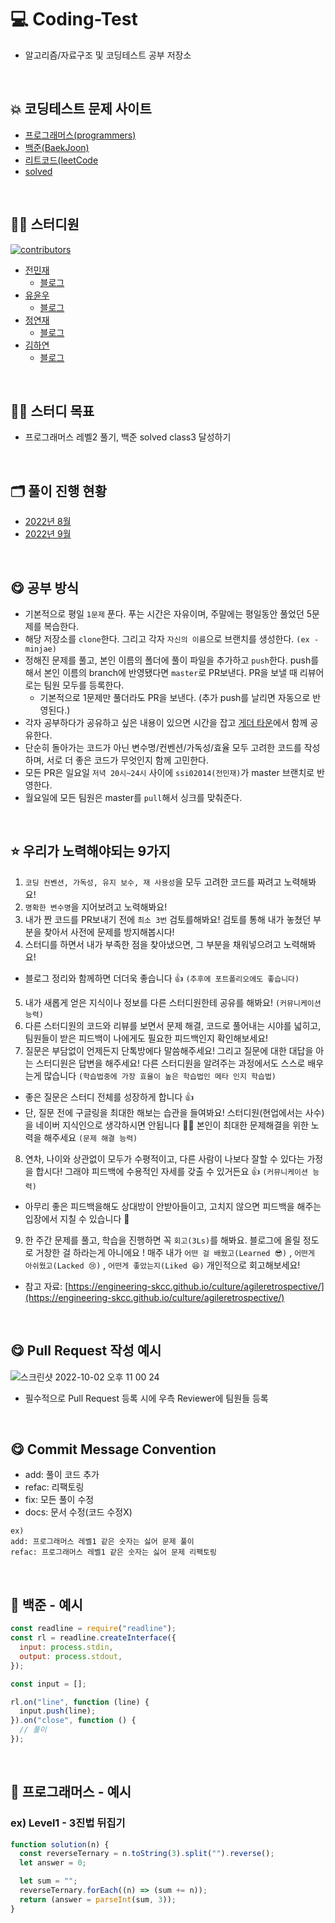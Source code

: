 # 💻 Coding-Test

- 알고리즘/자료구조 및 코딩테스트 공부 저장소

<Br />

## 💥 코딩테스트 문제 사이트

- [프로그래머스(programmers)](https://programmers.co.kr/)
- [백준(BaekJoon)](https://www.acmicpc.net/)
- [리트코드(leetCode](https://leetcode.com/)
- [solved](https://solved.ac/)

<br />

## 🧑‍💻 스터디원

[![contributors](https://contrib.rocks/image?repo=Team-Grace/coding-test)](https://github.com/Team-Grace/coding-test/graphs/contributors)

- [전민재](https://github.com/ssi02014)
  - [블로그](https://blog.naver.com/ssi02014)
- [유윤우](https://github.com/yunwoo-yu)
  - [블로그](https://frontend-development.tistory.com/)
- [정연재](https://github.com/YeonnJ)
  - [블로그](https://yeonns.tistory.com/)
- [김하연](https://github.com/hayeonn2)
  - [블로그](https://hayeonn.tistory.com/)

<br />

## 🧑‍💻 스터디 목표

- 프로그래머스 레벨2 풀기, 백준 solved class3 달성하기

<br />

## 🗂 풀이 진행 현황

- [2022년 8월](https://water-orangutan-97f.notion.site/2022-8-ae938e86fe3a403face1187716fdf909)
- [2022년 9월](https://www.notion.so/2022-9-edacb753d9684ec280d8b4af8085be8f)

<br />

## 😋 공부 방식

- 기본적으로 평일 `1문제` 푼다. 푸는 시간은 자유이며, 주말에는 평일동안 풀었던 5문제를 복습한다.
- 해당 저장소를 `clone`한다. 그리고 각자 `자신의 이름`으로 브랜치를 생성한다. `(ex - minjae)`
- 정해진 문제를 풀고, 본인 이름의 폴더에 풀이 파일을 추가하고 `push`한다. push를 해서 본인 이름의 branch에 반영됐다면 `master`로 PR보낸다. PR을 보낼 때 리뷰어로는 팀원 모두를 등록한다.
  - 기본적으로 1문제만 풀더라도 PR을 보낸다. (추가 push를 날리면 자동으로 반영된다.)
- 각자 공부하다가 공유하고 싶은 내용이 있으면 시간을 잡고 [게더 타운](https://app.gather.town/app/zfsk353C5Q0yCcNR/hiiiiiii)에서 함께 공유한다.
- 단순히 돌아가는 코드가 아닌 변수명/컨벤션/가독성/효율 모두 고려한 코드를 작성하며, 서로 더 좋은 코드가 무엇인지 함께 고민한다.
- 모든 PR은 일요일 `저녁 20시~24시` 사이에 `ssi02014(전민재)`가 master 브랜치로 반영한다.
- 월요일에 모든 팀원은 master를 `pull`해서 싱크를 맞춰준다.

<br />

## ⭐️ 우리가 노력해야되는 9가지

1. `코딩 컨벤션, 가독성, 유지 보수, 재 사용성`을 모두 고려한 코드를 짜려고 노력해봐요!
2. `명확한 변수명`을 지어보려고 노력해봐요!
3. 내가 짠 코드를 PR보내기 전에 `최소 3번` 검토를해봐요! 검토를 통해 내가 놓쳤던 부분을 찾아서 사전에 문제를 방지해봅시다!
4. 스터디를 하면서 내가 부족한 점을 찾아냈으면, 그 부분을 채워넣으려고 노력해봐요!

- 블로그 정리와 함께하면 더더욱 좋습니다 👍 `(추후에 포트폴리오에도 좋습니다)`

5. 내가 새롭게 얻은 지식이나 정보를 다른 스터디원한테 공유를 해봐요! `(커뮤니케이션 능력)`
6. 다른 스터디원의 코드와 리뷰를 보면서 문제 해결, 코드로 풀어내는 시야를 넓히고, 팀원들이 받은 피드백이 나에게도 필요한 피드백인지 확인해보세요!
7. 질문은 부담없이 언제든지 단톡방에다 말씀해주세요! 그리고 질문에 대한 대답을 아는 스터디원은 답변을 해주세요! 다른 스터디원을 알려주는 과정에서도 스스로 배우는게 많습니다 `(학습법중에 가장 효율이 높은 학습법인 메타 인지 학습법)`

- 좋은 질문은 스터디 전체를 성장하게 합니다 👍
- 단, 질문 전에 구글링을 최대한 해보는 습관을 들여봐요! 스터디원(현업에서는 사수)을 네이버 지식인으로 생각하시면 안됩니다 🙅‍♂️ 본인이 최대한 문제해결을 위한 노력을 해주세요 `(문제 해결 능력)`

8. 연차, 나이와 상관없이 모두가 수평적이고, 다른 사람이 나보다 잘할 수 있다는 가정을 합시다! 그래야 피드백에 수용적인 자세를 갖출 수 있거든요 👍 `(커뮤니케이션 능력)`

- 아무리 좋은 피드백을해도 상대방이 안받아들이고, 고치지 않으면 피드백을 해주는 입장에서 지칠 수 있습니다 🥲

9. 한 주간 문제를 풀고, 학습을 진행하면 꼭 `회고(3Ls)`를 해봐요. 블로그에 올릴 정도로 거창한 걸 하라는게 아니에요 ! 매주 내가 `어떤 걸 배웠고(Learned 😎)` , `어떤게 아쉬웠고(Lacked 😢)` , `어떤게 좋았는지(Liked 😆)` 개인적으로 회고해보세요!

- 참고 자료: [https://engineering-skcc.github.io/culture/agileretrospective/](https://engineering-skcc.github.io/culture/agileretrospective/)

<br />

## 😋 Pull Request 작성 예시

![스크린샷 2022-10-02 오후 11 00 24](https://user-images.githubusercontent.com/64779472/193457970-f7bd6cba-f112-40a8-adde-d87d6629c375.png)

- 필수적으로 Pull Request 등록 시에 우측 Reviewer에 팀원들 등록

<br />

## 😋 Commit Message Convention

- add: 풀이 코드 추가
- refac: 리팩토링
- fix: 모든 풀이 수정
- docs: 문서 수정(코드 수정X)

```
ex)
add: 프로그래머스 레벨1 같은 숫자는 싫어 문제 풀이
refac: 프로그래머스 레벨1 같은 숫자는 싫어 문제 리팩토링
```

<br />

## 🏃 백준 - 예시

```javascript
const readline = require("readline");
const rl = readline.createInterface({
  input: process.stdin,
  output: process.stdout,
});

const input = [];

rl.on("line", function (line) {
  input.push(line);
}).on("close", function () {
  // 풀이
});
```

<br />

## 🏃 프로그래머스 - 예시

### ex) Level1 - 3진법 뒤집기

```javascript
function solution(n) {
  const reverseTernary = n.toString(3).split("").reverse();
  let answer = 0;

  let sum = "";
  reverseTernary.forEach((n) => (sum += n));
  return (answer = parseInt(sum, 3));
}
```

<br />
